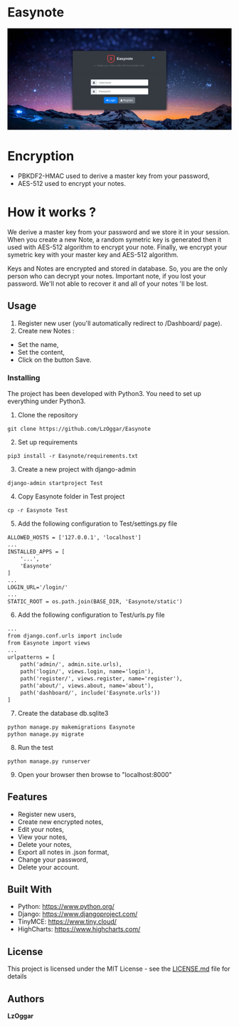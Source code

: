 # Easynote
![alt text](https://github.com/LzOggar/Easynote/blob/master/Images/Screenshot_2020-05-17%20Login.png)

# Encryption
* PBKDF2-HMAC used to derive a master key from your password,
* AES-512 used to encrypt your notes.

# How it works ?
We derive a master key from your password and we store it in your session. When you create a new Note, a random symetric key is generated then it used with AES-512 algorithm to encrypt your note. Finally, we encrypt your symetric key with your master key and AES-512 algorithm.

Keys and Notes are encrypted and stored in database. So, you are the only person who can decrypt your notes.
Important note, if you lost your password. We'll not able to recover it and all of your notes 'll be lost.

## Usage
1. Register new user (you'll automatically redirect to /Dashboard/ page).
2. Create new Notes :
- Set the name,
- Set the content,
- Click on the button Save.

### Installing
The project has been developed with Python3. You need to set up everything under Python3.
1. Clone the repository
```
git clone https://github.com/LzOggar/Easynote
```
2. Set up requirements
```
pip3 install -r Easynote/requirements.txt
```
3. Create a new project with django-admin
```
django-admin startproject Test
```
4. Copy Easynote folder in Test project
```
cp -r Easynote Test
```
5. Add the following configuration to Test/settings.py file
```
ALLOWED_HOSTS = ['127.0.0.1', 'localhost']
...
INSTALLED_APPS = [
    '...',
    'Easynote'
]
...
LOGIN_URL='/login/'
...
STATIC_ROOT = os.path.join(BASE_DIR, 'Easynote/static')
```
6. Add the following configuration to Test/urls.py file
```
...
from django.conf.urls import include
from Easynote import views
...
urlpatterns = [
    path('admin/', admin.site.urls),
    path('login/', views.login, name='login'),
    path('register/', views.register, name='register'),
    path('about/', views.about, name='about'),
    path('dashboard/', include('Easynote.urls'))
]
```
7. Create the database db.sqlite3
```
python manage.py makemigrations Easynote
python manage.py migrate
```
8. Run the test
```
python manage.py runserver
```
9. Open your browser then browse to "localhost:8000"

## Features
- Register new users,
- Create new encrypted notes,
- Edit your notes,
- View your notes,
- Delete your notes,
- Export all notes in .json format,
- Change your password,
- Delete your account.

## Built With

* Python: https://www.python.org/
* Django: https://www.djangoproject.com/
* TinyMCE: https://www.tiny.cloud/
* HighCharts: https://www.highcharts.com/

## License

This project is licensed under the MIT License - see the [LICENSE.md](LICENSE.md) file for details

## Authors

**LzOggar**
